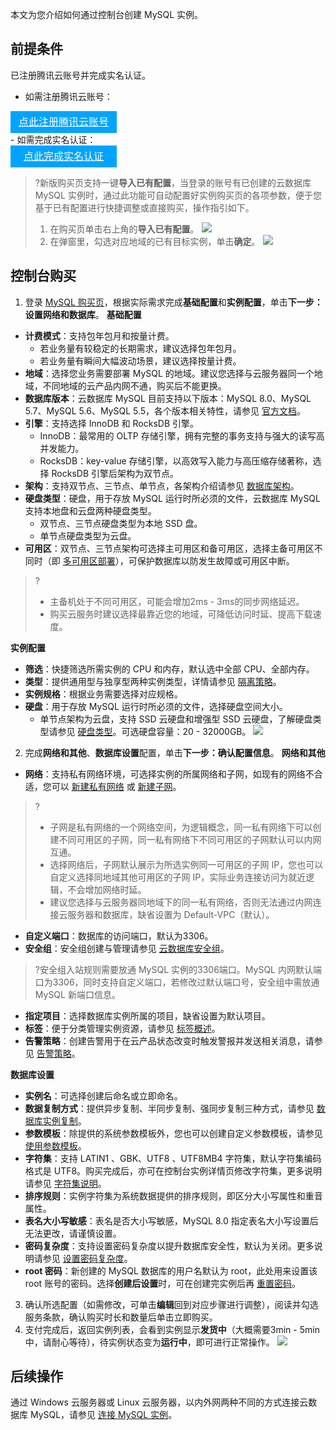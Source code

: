 本文为您介绍如何通过控制台创建 MySQL 实例。

## 前提条件
已注册腾讯云账号并完成实名认证。
- 如需注册腾讯云账号：
<div style="background-color:#00A4FF; width: 170px; height: 35px; line-height:35px; text-align:center;"><a href="https://cloud.tencent.com/register?s_url=https%3A%2F%2Fcloud.tencent.com%2F" target="_blank"  style="color: white; font-size:16px;" hotrep="document.guide.3128.btn1">点此注册腾讯云账号</a></div>
- 如需完成实名认证：
<div style="background-color:#00A4FF; width: 170px; height: 35px; line-height:35px; text-align:center;"><a href="https://console.cloud.tencent.com/developer" target="_blank"  style="color: white; font-size:16px;"  hotrep="document.guide.3128.btn2">点此完成实名认证</a></div>

>?新版购买页支持一键**导入已有配置**，当登录的账号有已创建的云数据库 MySQL 实例时，通过此功能可自动配置好实例购买页的各项参数，便于您基于已有配置进行快捷调整或直接购买，操作指引如下。
>1. 在购买页单击右上角的**导入已有配置**。
>![](https://qcloudimg.tencent-cloud.cn/raw/5ed6eaa2490278ab07901920e8b72a8d.png)
>2. 在弹窗里，勾选对应地域的已有目标实例，单击**确定**。
>![](https://qcloudimg.tencent-cloud.cn/raw/833583881c0b09a8924dd27b63f89808.png)

## 控制台购买
1. 登录 [MySQL 购买页](https://buy.cloud.tencent.com/cdb)，根据实际需求完成**基础配置**和**实例配置**，单击**下一步：设置网络和数据库**。
**基础配置**
 - **计费模式**：支持包年包月和按量计费。
    - 若业务量有较稳定的长期需求，建议选择包年包月。
    - 若业务量有瞬间大幅波动场景，建议选择按量计费。
 - **地域**：选择您业务需要部署 MySQL 的地域。建议您选择与云服务器同一个地域，不同地域的云产品内网不通，购买后不能更换。
 - **数据库版本**：云数据库 MySQL 目前支持以下版本：MySQL 8.0、MySQL 5.7、MySQL 5.6、MySQL 5.5，各个版本相关特性，请参见 [官方文档](https://dev.mysql.com/doc/refman/5.7/en/)。
 - **引擎**：支持选择 InnoDB 和 RocksDB 引擎。
    - InnoDB：最常用的 OLTP 存储引擎，拥有完整的事务支持与强大的读写高并发能力。
    - RocksDB：key-value 存储引擎，以高效写入能力与高压缩存储著称，选择 RocksDB 引擎后架构为双节点。
 - **架构**：支持双节点、三节点、单节点，各架构介绍请参见 [数据库架构](https://cloud.tencent.com/document/product/236/17136)。
 - **硬盘类型**：硬盘，用于存放 MySQL 运行时所必须的文件，云数据库 MySQL 支持本地盘和云盘两种硬盘类型。
    - 双节点、三节点硬盘类型为本地 SSD 盘。
    - 单节点硬盘类型为云盘。
 - **可用区**：双节点、三节点架构可选择主可用区和备可用区，选择主备可用区不同时（即 [多可用区部署](https://cloud.tencent.com/document/product/236/8459)），可保护数据库以防发生故障或可用区中断。
 >?
>- 主备机处于不同可用区，可能会增加2ms - 3ms的同步网络延迟。
>- 购买云服务时建议选择最靠近您的地域，可降低访问时延、提高下载速度。
>

 **实例配置**
 - **筛选**：快捷筛选所需实例的 CPU 和内存，默认选中全部 CPU、全部内存。
 - **类型**：提供通用型与独享型两种实例类型，详情请参见 [隔离策略](https://cloud.tencent.com/document/product/236/53253)。
 - **实例规格**：根据业务需要选择对应规格。
 - **硬盘**：用于存放 MySQL 运行时所必须的文件，选择硬盘空间大小。
    - 单节点架构为云盘，支持 SSD 云硬盘和增强型 SSD 云硬盘，了解硬盘类型请参见 [硬盘类型](https://cloud.tencent.com/document/product/362/2353)。可选硬盘容量：20 - 32000GB。
 ![](https://qcloudimg.tencent-cloud.cn/raw/0df5359b3c84ce92b2c2fe19ae1fcb6c.png)
2. 完成**网络和其他**、**数据库设置**配置，单击**下一步：确认配置信息**。
**网络和其他**
 - **网络**：支持私有网络环境，可选择实例的所属网络和子网，如现有的网络不合适，您可以 [新建私有网络](https://console.cloud.tencent.com/vpc/vpc?rid=4) 或 [新建子网](https://console.cloud.tencent.com/vpc/subnet?rid=4)。[](id:HXBZ)
>?
>- 子网是私有网络的一个网络空间，为逻辑概念，同一私有网络下可以创建不同可用区的子网，同一私有网络下不同可用区的子网默认可以内网互通。
>- 选择网络后，子网默认展示为所选实例同一可用区的子网 IP，您也可以自定义选择同地域其他可用区的子网 IP，实际业务连接访问为就近逻辑，不会增加网络时延。
>- 建议您选择与云服务器同地域下的同一私有网络，否则无法通过内网连接云服务器和数据库，缺省设置为 Default-VPC（默认）。
 - **自定义端口**：数据库的访问端口，默认为3306。
 - **安全组**：安全组创建与管理请参见 [云数据库安全组](https://cloud.tencent.com/document/product/236/9537)。
>?安全组入站规则需要放通 MySQL 实例的3306端口。MySQL 内网默认端口为3306，同时支持自定义端口，若修改过默认端口号，安全组中需放通 MySQL 新端口信息。
 - **指定项目**：选择数据库实例所属的项目，缺省设置为默认项目。
 - **标签**：便于分类管理实例资源，请参见 [标签概述](https://cloud.tencent.com/document/product/236/30971)。
 - **告警策略**：创建告警用于在云产品状态改变时触发警报并发送相关消息，请参见 [告警策略](https://cloud.tencent.com/document/product/236/8457)。
 
 **数据库设置**
 - **实例名**：可选择创建后命名或立即命名。
 - **数据复制方式**：提供异步复制、半同步复制、强同步复制三种方式，请参见 [数据库实例复制](https://cloud.tencent.com/document/product/236/7913)。
 - **参数模板**：除提供的系统参数模板外，您也可以创建自定义参数模板，请参见 [使用参数模板](https://cloud.tencent.com/document/product/236/30304)。
 - **字符集**：支持 LATIN1 、GBK、UTF8 、UTF8MB4 字符集，默认字符集编码格式是 UTF8。购买完成后，亦可在控制台实例详情页修改字符集，更多说明请参见 [字符集说明](https://cloud.tencent.com/document/product/236/7259#.E5.AD.97.E7.AC.A6.E9.9B.86.E8.AF.B4.E6.98.8E)。
 - **排序规则**：实例字符集为系统数据提供的排序规则，即区分大小写属性和重音属性。
 - **表名大小写敏感**：表名是否大小写敏感，MySQL 8.0 指定表名大小写设置后无法更改，请谨慎设置。
 - **密码复杂度**：支持设置密码复杂度以提升数据库安全性，默认为关闭。更多说明请参见 [设置密码复杂度](https://cloud.tencent.com/document/product/236/77620)。
 - **root 密码**：新创建的 MySQL 数据库的用户名默认为 root，此处用来设置该 root 账号的密码。选择**创建后设置**时，可在创建完实例后再 [重置密码](https://cloud.tencent.com/document/product/236/10305)。
3. 确认所选配置（如需修改，可单击**编辑**回到对应步骤进行调整），阅读并勾选服务条款，确认购买时长和数量后单击立即购买。
4. 支付完成后，返回实例列表，会看到实例显示**发货中**（大概需要3min - 5min中，请耐心等待），待实例状态变为**运行中**，即可进行正常操作。
![](https://qcloudimg.tencent-cloud.cn/raw/35e6e0a371d82923a09aa731826c243b.png)

## 后续操作
通过 Windows 云服务器或 Linux 云服务器，以内外网两种不同的方式连接云数据库 MySQL，请参见 [连接 MySQL 实例](https://cloud.tencent.com/document/product/236/3130)。
